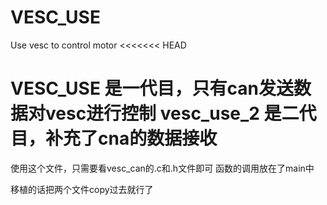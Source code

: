 # VESC_USE
Use vesc to control motor
<<<<<<< HEAD

VESC_USE 是一代目，只有can发送数据对vesc进行控制
vesc_use_2 是二代目，补充了cna的数据接收
=======
 使用这个文件，只需要看vesc_can的.c和.h文件即可
 函数的调用放在了main中


 移植的话把两个文件copy过去就行了
